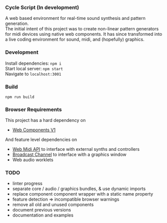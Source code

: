 ### Cycle Script (In development)
A web based environment for real-time sound synthesis and pattern generation.  
The initial intent of this project was to create non-linear pattern generators for midi devices using native web components. It has since transformed into a live coding environment for sound, midi, and (hopefully) graphics.

### Development
Install dependencies: `npm i`  
Start local server: `npm start`  
Navigate to `localhost:3001`

### Build
`npm run build`

### Browser Requirements
This project has a hard dependency on
* [Web Components V1](https://caniuse.com/#feat=custom-elementsv1)

And feature level dependencies on
* [Web Midi API](https://caniuse.com/#feat=midi) to interface with external synths and controllers
* [Broadcast Channel](https://caniuse.com/#feat=broadcastchannel) to interface with a graphics window
* Web audio worklets

### TODO
* linter progress
* separate core / audio / graphics bundles, & use dynamic imports
* replace component component wrapper with a static name property
* feature detection => incompatible browser warnings
* remove all old and unused components
* document previous versions
* documentation and examples
